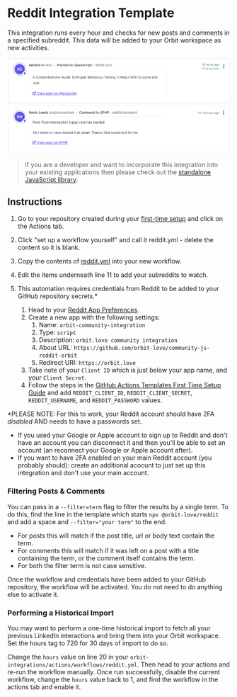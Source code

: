 # Reddit Integration Template

This integration runs every hour and checks for new posts and comments in a specified subreddit. This data will be added to your Orbit workspace as new activities.

![](https://github.com/orbit-love/community-js-reddit-orbit/blob/main/docs/activity-post.png)
![](https://github.com/orbit-love/community-js-reddit-orbit/blob/main/docs/activity-comment.png)

> If you are a developer and want to incorporate this integration into your existing applications then please check out the [standalone JavaScript library](https://github.com/orbit-love/community-js-reddit-orbit).

## Instructions

1. Go to your repository created during your [first-time setup](../FIRST_TIME_SETUP.md) and click on the Actions tab.
2. Click "set up a workflow yourself" and call it reddit.yml - delete the content so it is blank.
3. Copy the contents of [reddit.yml](reddit.yml) into your new workflow.
4. Edit the items underneath line 11 to add your subreddits to watch.
5. This automation requires credentials from Reddit to be added to your GitHub repository secrets.\*

   1. Head to your [Reddit App Preferences](https://www.reddit.com/prefs/apps/).
   2. Create a new app with the following settings:
      1. Name: `orbit-community-integration`
      2. Type: `script`
      3. Description: `orbit.love community integration`
      4. About URL: `https://github.com/orbit-love/community-js-reddit-orbit`
      5. Redirect URI: `https://orbit.love`
   3. Take note of your `Client ID` which is just below your app name, and your `Client Secret`.
   4. Follow the steps in the [GitHub Actions Templates First Time Setup Guide](https://github.com/orbit-love/github-actions-templates/blob/main/FIRST_TIME_SETUP.md) and add `REDDIT_CLIENT_ID`, `REDDIT_CLIENT_SECRET`, `REDDIT_USERNAME`, and `REDDIT_PASSWORD` values.

\*PLEASE NOTE: For this to work, your Reddit account should have 2FA _disabled_ AND needs to have a passwords set.

- If you used your Google or Apple account to sign up to Reddit and don't have an account you can disconnect it and then you'll be able to set an account (an reconnect your Google or Apple account after).
- If you want to have 2FA enabled on your main Reddit account (you probably should): create an additional acocunt to just set up this integration and don't use your main account.

### Filtering Posts & Comments

You can pass in a `--filter=term` flag to filter the results by a single term. To do this, find the line in the template which starts `npx @orbit-love/reddit` and add a space and `--filter="your term"` to the end.

- For posts this will match if the post title, url or body text contain the term.
- For comments this will match if it was left on a post with a title containing the term, or the comment itself contains the term.
- For both the filter term is not case sensitive.

Once the workflow and credentials have been added to your GitHub repository, the workflow will be activated. You do not need to do anything else to activate it.

### Performing a Historical Import

You may want to perform a one-time historical import to fetch all your previous LinkedIn interactions and bring them into your Orbit workspace. Set the hours tag to 720 for 30 days of import to do so.

Change the `hours` value on line 20 in your `orbit-integrations/actions/workflows/reddit.yml`. Then head to your actions and re-run the workflow manually. Once run successfully, disable the current workflow, change the `hours` value back to 1, and find the workflow in the actions tab and enable it.
